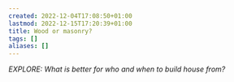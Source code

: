 ```yaml
---
created: 2022-12-04T17:08:50+01:00
lastmod: 2022-12-15T17:20:39+01:00
title: Wood or masonry?
tags: []
aliases: []
---
```

*EXPLORE: What is better for who and when to build house from?*
